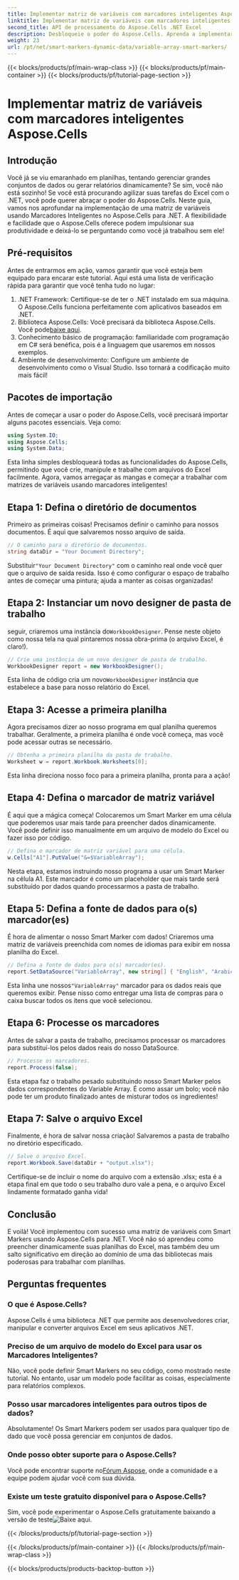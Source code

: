 ```yaml
---
title: Implementar matriz de variáveis com marcadores inteligentes Aspose.Cells
linktitle: Implementar matriz de variáveis com marcadores inteligentes Aspose.Cells
second_title: API de processamento do Aspose.Cells .NET Excel
description: Desbloqueie o poder do Aspose.Cells. Aprenda a implementar arrays de variáveis com Smart Markers passo a passo para geração de relatórios Excel sem interrupções.
weight: 23
url: /pt/net/smart-markers-dynamic-data/variable-array-smart-markers/
---
```


{{< blocks/products/pf/main-wrap-class >}}
{{< blocks/products/pf/main-container >}}
{{< blocks/products/pf/tutorial-page-section >}}

# Implementar matriz de variáveis com marcadores inteligentes Aspose.Cells

## Introdução
Você já se viu emaranhado em planilhas, tentando gerenciar grandes conjuntos de dados ou gerar relatórios dinamicamente? Se sim, você não está sozinho! Se você está procurando agilizar suas tarefas do Excel com o .NET, você pode querer abraçar o poder do Aspose.Cells. Neste guia, vamos nos aprofundar na implementação de uma matriz de variáveis usando Marcadores Inteligentes no Aspose.Cells para .NET. A flexibilidade e facilidade que o Aspose.Cells oferece podem impulsionar sua produtividade e deixá-lo se perguntando como você já trabalhou sem ele!
## Pré-requisitos
Antes de entrarmos em ação, vamos garantir que você esteja bem equipado para encarar este tutorial. Aqui está uma lista de verificação rápida para garantir que você tenha tudo no lugar:
1. .NET Framework: Certifique-se de ter o .NET instalado em sua máquina. O Aspose.Cells funciona perfeitamente com aplicativos baseados em .NET.
2.  Biblioteca Aspose.Cells: Você precisará da biblioteca Aspose.Cells. Você pode[baixe aqui](https://releases.aspose.com/cells/net/).
3. Conhecimento básico de programação: familiaridade com programação em C# será benéfica, pois é a linguagem que usaremos em nossos exemplos.
4. Ambiente de desenvolvimento: Configure um ambiente de desenvolvimento como o Visual Studio. Isso tornará a codificação muito mais fácil!
## Pacotes de importação
Antes de começar a usar o poder do Aspose.Cells, você precisará importar alguns pacotes essenciais. Veja como:
```csharp
using System.IO;
using Aspose.Cells;
using System.Data;
```
Esta linha simples desbloqueará todas as funcionalidades do Aspose.Cells, permitindo que você crie, manipule e trabalhe com arquivos do Excel facilmente.
Agora, vamos arregaçar as mangas e começar a trabalhar com matrizes de variáveis usando marcadores inteligentes!
## Etapa 1: Defina o diretório de documentos
Primeiro as primeiras coisas! Precisamos definir o caminho para nossos documentos. É aqui que salvaremos nosso arquivo de saída.
```csharp
// O caminho para o diretório de documentos.
string dataDir = "Your Document Directory";
```
 Substituir`"Your Document Directory"` com o caminho real onde você quer que o arquivo de saída resida. Isso é como configurar o espaço de trabalho antes de começar uma pintura; ajuda a manter as coisas organizadas!
## Etapa 2: Instanciar um novo designer de pasta de trabalho
 seguir, criaremos uma instância do`WorkbookDesigner`. Pense neste objeto como nossa tela na qual pintaremos nossa obra-prima (o arquivo Excel, é claro!).
```csharp
// Crie uma instância de um novo designer de pasta de trabalho.
WorkbookDesigner report = new WorkbookDesigner();
```
 Esta linha de código cria um novo`WorkbookDesigner` instância que estabelece a base para nosso relatório do Excel.
## Etapa 3: Acesse a primeira planilha
Agora precisamos dizer ao nosso programa em qual planilha queremos trabalhar. Geralmente, a primeira planilha é onde você começa, mas você pode acessar outras se necessário.
```csharp
// Obtenha a primeira planilha da pasta de trabalho.
Worksheet w = report.Workbook.Worksheets[0];
```
Esta linha direciona nosso foco para a primeira planilha, pronta para a ação!
## Etapa 4: Defina o marcador de matriz variável
É aqui que a mágica começa! Colocaremos um Smart Marker em uma célula que poderemos usar mais tarde para preencher dados dinamicamente. Você pode definir isso manualmente em um arquivo de modelo do Excel ou fazer isso por código.
```csharp
// Defina o marcador de matriz variável para uma célula.
w.Cells["A1"].PutValue("&=$VariableArray");
```
Nesta etapa, estamos instruindo nosso programa a usar um Smart Marker na célula A1. Este marcador é como um placeholder que mais tarde será substituído por dados quando processarmos a pasta de trabalho.
## Etapa 5: Defina a fonte de dados para o(s) marcador(es)
É hora de alimentar o nosso Smart Marker com dados! Criaremos uma matriz de variáveis preenchida com nomes de idiomas para exibir em nossa planilha do Excel.
```csharp
// Defina a fonte de dados para o(s) marcador(es).
report.SetDataSource("VariableArray", new string[] { "English", "Arabic", "Hindi", "Urdu", "French" });
```
 Esta linha une nossos`"VariableArray"` marcador para os dados reais que queremos exibir. Pense nisso como entregar uma lista de compras para o caixa buscar todos os itens que você selecionou.
## Etapa 6: Processe os marcadores
Antes de salvar a pasta de trabalho, precisamos processar os marcadores para substituí-los pelos dados reais do nosso DataSource.
```csharp
// Processe os marcadores.
report.Process(false);
```
Esta etapa faz o trabalho pesado substituindo nosso Smart Marker pelos dados correspondentes do Variable Array. É como assar um bolo; você não pode ter um produto finalizado antes de misturar todos os ingredientes!
## Etapa 7: Salve o arquivo Excel
Finalmente, é hora de salvar nossa criação! Salvaremos a pasta de trabalho no diretório especificado.
```csharp
// Salve o arquivo Excel.
report.Workbook.Save(dataDir + "output.xlsx");
```
Certifique-se de incluir o nome do arquivo com a extensão .xlsx; esta é a etapa final em que todo o seu trabalho duro vale a pena, e o arquivo Excel lindamente formatado ganha vida!
## Conclusão
E voilà! Você implementou com sucesso uma matriz de variáveis com Smart Markers usando Aspose.Cells para .NET. Você não só aprendeu como preencher dinamicamente suas planilhas do Excel, mas também deu um salto significativo em direção ao domínio de uma das bibliotecas mais poderosas para trabalhar com planilhas. 
## Perguntas frequentes
### O que é Aspose.Cells?  
Aspose.Cells é uma biblioteca .NET que permite aos desenvolvedores criar, manipular e converter arquivos Excel em seus aplicativos .NET.
### Preciso de um arquivo de modelo do Excel para usar os Marcadores Inteligentes?  
Não, você pode definir Smart Markers no seu código, como mostrado neste tutorial. No entanto, usar um modelo pode facilitar as coisas, especialmente para relatórios complexos.
### Posso usar marcadores inteligentes para outros tipos de dados?  
Absolutamente! Os Smart Markers podem ser usados para qualquer tipo de dado que você possa gerenciar em conjuntos de dados.
### Onde posso obter suporte para o Aspose.Cells?  
 Você pode encontrar suporte no[Fórum Aspose](https://forum.aspose.com/c/cells/9), onde a comunidade e a equipe podem ajudar você com sua dúvida.
### Existe um teste gratuito disponível para o Aspose.Cells?  
 Sim, você pode experimentar o Aspose.Cells gratuitamente baixando a versão de teste![Baixe aqui](https://releases.aspose.com/).

{{< /blocks/products/pf/tutorial-page-section >}}

{{< /blocks/products/pf/main-container >}}
{{< /blocks/products/pf/main-wrap-class >}}

{{< blocks/products/products-backtop-button >}}
